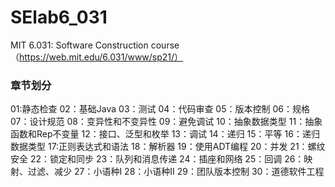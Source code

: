 # SElab6_031
MIT 6.031: Software Construction course（https://web.mit.edu/6.031/www/sp21/）

### 章节划分

01:静态检查
02：基础Java
03：测试
04：代码审查
05：版本控制
06：规格
07：设计规范
08：变异性和不变异性
09：避免调试
10：抽象数据类型
11：抽象函数和Rep不变量
12：接口、泛型和枚举
13：调试
14：递归
15：平等
16：递归数据类型
17:正则表达式和语法
18：解析器
19：使用ADT编程
20：并发
21：螺纹安全
22：锁定和同步
23：队列和消息传递
24：插座和网络
25：回调
26：映射、过滤、减少
27：小语种I
28：小语种II
29：团队版本控制
30：道德软件工程





